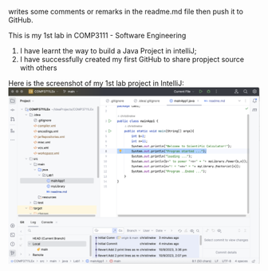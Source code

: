 writes some comments
or remarks in the readme.md file then push it to GitHub.

This is my 1st lab in COMP3111 -  Software Engineering
1. I have learnt the way to build a Java Project in intelliJ;
2. I have successfully created my first GitHub to share propject source with others

Here is the screenshot of my 1st lab project in IntelliJ:
![Screenshot 2023-09-12 at 8.35.48 PM.png](Screenshot%202023-09-12%20at%208.35.48%20PM.png)